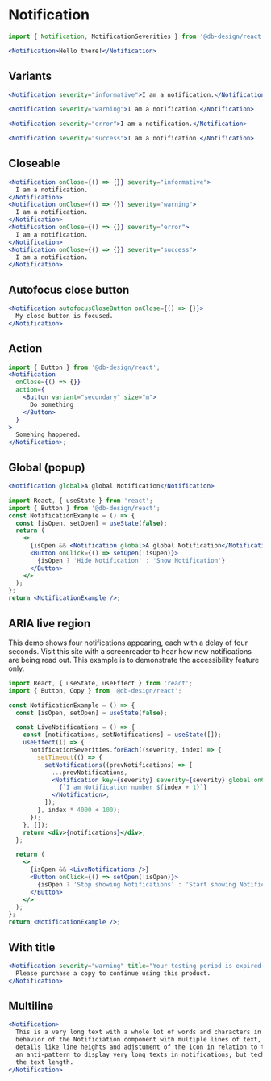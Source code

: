 # Notification

```js
import { Notification, NotificationSeverities } from '@db-design/react';
```

```jsx
<Notification>Hello there!</Notification>
```

## Variants

```jsx
<Notification severity="informative">I am a notification.</Notification>
```

```jsx
<Notification severity="warning">I am a notification.</Notification>
```

```jsx
<Notification severity="error">I am a notification.</Notification>
```

```jsx
<Notification severity="success">I am a notification.</Notification>
```

## Closeable

```jsx
<Notification onClose={() => {}} severity="informative">
  I am a notification.
</Notification>
<Notification onClose={() => {}} severity="warning">
  I am a notification.
</Notification>
<Notification onClose={() => {}} severity="error">
  I am a notification.
</Notification>
<Notification onClose={() => {}} severity="success">
  I am a notification.
</Notification>
```

## Autofocus close button

```jsx
<Notification autofocusCloseButton onClose={() => {}}>
  My close button is focused.
</Notification>
```

## Action

```jsx
import { Button } from '@db-design/react';
<Notification
  onClose={() => {}}
  action={
    <Button variant="secondary" size="m">
      Do something
    </Button>
  }
>
  Somehing happened.
</Notification>;
```

## Global (popup)

```jsx static
<Notification global>A global Notification</Notification>
```

```jsx noeditor
import React, { useState } from 'react';
import { Button } from '@db-design/react';
const NotificationExample = () => {
  const [isOpen, setOpen] = useState(false);
  return (
    <>
      {isOpen && <Notification global>A global Notification</Notification>}
      <Button onClick={() => setOpen(!isOpen)}>
        {isOpen ? 'Hide Notification' : 'Show Notification'}
      </Button>
    </>
  );
};
return <NotificationExample />;
```

## ARIA live region

This demo shows four notifications appearing, each with a delay of four
seconds. Visit this site with a screenreader to hear how new notifications are
being read out. This example is to demonstrate the accessibility feature only.

```jsx noeditor
import React, { useState, useEffect } from 'react';
import { Button, Copy } from '@db-design/react';

const NotificationExample = () => {
  const [isOpen, setOpen] = useState(false);

  const LiveNotifications = () => {
    const [notifications, setNotifications] = useState([]);
    useEffect(() => {
      notificationSeverities.forEach((severity, index) => {
        setTimeout(() => {
          setNotifications((prevNotifications) => [
            ...prevNotifications,
            <Notification key={severity} severity={severity} global onClose={() => {}}>
              {`I am Notification number ${index + 1}`}
            </Notification>,
          ]);
        }, index * 4000 + 100);
      });
    }, []);
    return <div>{notifications}</div>;
  };

  return (
    <>
      {isOpen && <LiveNotifications />}
      <Button onClick={() => setOpen(!isOpen)}>
        {isOpen ? 'Stop showing Notifications' : 'Start showing Notifications'}
      </Button>
    </>
  );
};
return <NotificationExample />;
```

## With title

```jsx
<Notification severity="warning" title="Your testing period is expired.">
  Please purchase a copy to continue using this product.
</Notification>
```

## Multiline

```jsx
<Notification>
  This is a very long text with a whole lot of words and characters in order to demonstrate the
  behavior of the Notificiation component with multiple lines of text, so we can see that we get
  details like line heights and adjstument of the icon in relation to the text right. In fact, it is
  an anti-pattern to display very long texts in notifications, but technically we do not restrict
  the text length.
</Notification>
```
